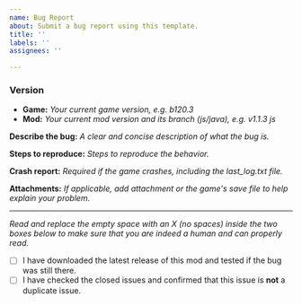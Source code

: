 ```yaml
---
name: Bug Report
about: Submit a bug report using this template.
title: ''
labels: ''
assignees: ''

---
```


### Version
- **Game:** *Your current game version, e.g. b120.3*
- **Mod:** *Your current mod version and its branch (js/java), e.g. v1.1.3 js*

**Describe the bug:** *A clear and concise description of what the bug is.*

**Steps to reproduce:** *Steps to reproduce the behavior.*

**Crash report:** *Required if the game crashes, including the last_log.txt file.*

**Attachments:** *If applicable, add attachment or the game's save file to help explain your problem.*

---

*Read and replace the empty space with an X (no spaces) inside the two boxes below to make sure that you are indeed a human and can properly read.*

 - [ ] I have downloaded the latest release of this mod and tested if the bug was still there.
 - [ ] I have checked the closed issues and confirmed that this issue is **not** a duplicate issue.
